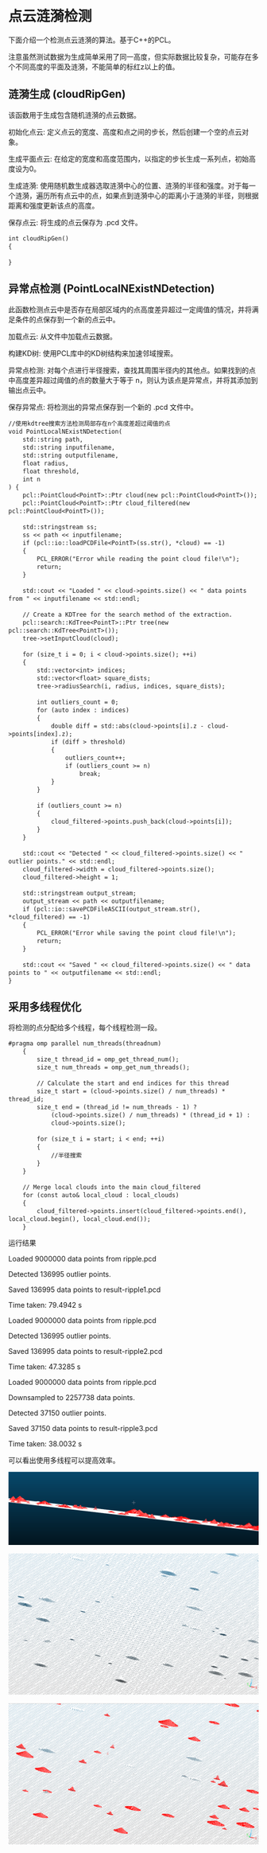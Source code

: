 # 点云涟漪检测

下面介绍一个检测点云涟漪的算法。基于C++的PCL。

注意虽然测试数据为生成简单采用了同一高度，但实际数据比较复杂，可能存在多个不同高度的平面及涟漪，不能简单的标红z以上的值。

## 涟漪生成 (cloudRipGen)

该函数用于生成包含随机涟漪的点云数据。

初始化点云: 定义点云的宽度、高度和点之间的步长，然后创建一个空的点云对象。

生成平面点云: 在给定的宽度和高度范围内，以指定的步长生成一系列点，初始高度设为0。

生成涟漪: 使用随机数生成器选取涟漪中心的位置、涟漪的半径和强度。对于每一个涟漪，遍历所有点云中的点，如果点到涟漪中心的距离小于涟漪的半径，则根据距离和强度更新该点的高度。

保存点云: 将生成的点云保存为 .pcd 文件。
  
    int cloudRipGen()
    {
    
    }


## 异常点检测 (PointLocalNExistNDetection)

此函数检测点云中是否存在局部区域内的点高度差异超过一定阈值的情况，并将满足条件的点保存到一个新的点云中。

加载点云: 从文件中加载点云数据。

构建KD树: 使用PCL库中的KD树结构来加速邻域搜索。

异常点检测: 对每个点进行半径搜索，查找其周围半径内的其他点。如果找到的点中高度差异超过阈值的点的数量大于等于 n，则认为该点是异常点，并将其添加到输出点云中。

保存异常点: 将检测出的异常点保存到一个新的 .pcd 文件中。

    //使用kdtree搜索方法检测局部存在n个高度差超过阈值的点
    void PointLocalNExistNDetection(
        std::string path,
        std::string inputfilename,
        std::string outputfilename,
        float radius,
        float threshold,
        int n
    ) {
        pcl::PointCloud<PointT>::Ptr cloud(new pcl::PointCloud<PointT>());
        pcl::PointCloud<PointT>::Ptr cloud_filtered(new pcl::PointCloud<PointT>());
    
        std::stringstream ss;
        ss << path << inputfilename;
        if (pcl::io::loadPCDFile<PointT>(ss.str(), *cloud) == -1)
        {
            PCL_ERROR("Error while reading the point cloud file!\n");
            return;
        }
    
        std::cout << "Loaded " << cloud->points.size() << " data points from " << inputfilename << std::endl;
    
        // Create a KDTree for the search method of the extraction.
        pcl::search::KdTree<PointT>::Ptr tree(new pcl::search::KdTree<PointT>());
        tree->setInputCloud(cloud);
    
        for (size_t i = 0; i < cloud->points.size(); ++i)
        {
            std::vector<int> indices;
            std::vector<float> square_dists;
            tree->radiusSearch(i, radius, indices, square_dists);
    
            int outliers_count = 0;
            for (auto index : indices)
            {
                double diff = std::abs(cloud->points[i].z - cloud->points[index].z);
                if (diff > threshold)
                {
                    outliers_count++;
                    if (outliers_count >= n)
                        break;
                }
            }
    
            if (outliers_count >= n)
            {
                cloud_filtered->points.push_back(cloud->points[i]);
            }
        }
    
        std::cout << "Detected " << cloud_filtered->points.size() << " outlier points." << std::endl;
        cloud_filtered->width = cloud_filtered->points.size();
        cloud_filtered->height = 1;
    
        std::stringstream output_stream;
        output_stream << path << outputfilename;
        if (pcl::io::savePCDFileASCII(output_stream.str(), *cloud_filtered) == -1)
        {
            PCL_ERROR("Error while saving the point cloud file!\n");
            return;
        }
    
        std::cout << "Saved " << cloud_filtered->points.size() << " data points to " << outputfilename << std::endl;
    }


## 采用多线程优化

将检测的点分配给多个线程，每个线程检测一段。

    #pragma omp parallel num_threads(threadnum)
        {
            size_t thread_id = omp_get_thread_num();
            size_t num_threads = omp_get_num_threads();
    
            // Calculate the start and end indices for this thread
            size_t start = (cloud->points.size() / num_threads) * thread_id;
            size_t end = (thread_id != num_threads - 1) ?
                (cloud->points.size() / num_threads) * (thread_id + 1) :
                cloud->points.size();
    
            for (size_t i = start; i < end; ++i)
            {
                //半径搜索
            }
        }
    
        // Merge local clouds into the main cloud_filtered
        for (const auto& local_cloud : local_clouds)
        {
            cloud_filtered->points.insert(cloud_filtered->points.end(), local_cloud.begin(), local_cloud.end());
        }

运行结果

Loaded 9000000 data points from ripple.pcd

Detected 136995 outlier points.

Saved 136995 data points to result-ripple1.pcd

Time taken: 79.4942 s

Loaded 9000000 data points from ripple.pcd

Detected 136995 outlier points.

Saved 136995 data points to result-ripple2.pcd

Time taken: 47.3285 s

Loaded 9000000 data points from ripple.pcd

Downsampled to 2257738 data points.

Detected 37150 outlier points.

Saved 37150 data points to result-ripple3.pcd

Time taken: 38.0032 s

可以看出使用多线程可以提高效率。

![涟漪侧视图](https://github.com/quantumxiaol/OpenMP-Learning/blob/main/png/%E6%B6%9F%E6%BC%AA1.png)

![涟漪](https://github.com/quantumxiaol/OpenMP-Learning/blob/main/png/%E6%B6%9F%E6%BC%AA2.png)

![涟漪检测结果](https://github.com/quantumxiaol/OpenMP-Learning/blob/main/png/%E6%B6%9F%E6%BC%AA3.png)
